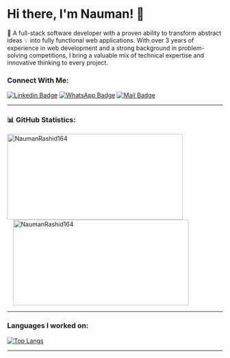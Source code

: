 # Hi there, I'm Nauman! 👋

🚀 A full-stack software developer with a proven ability to transform abstract ideas 💡 into fully functional web applications. With over 3 years of experience in web development and a strong background in problem-solving competitions, I bring a valuable mix of technical expertise and innovative thinking to every project.

### Connect With Me:

[![Linkedin Badge](https://img.shields.io/badge/LinkedIn-0077B5?style=for-the-badge&logo=linkedin&logoColor=white)](https://www.linkedin.com/in/nauman-rashid164/) 
[![WhatsApp Badge](https://img.shields.io/badge/WhatsApp-25D366?style=for-the-badge&logo=whatsapp&logoColor=white)](https://wa.me/+923244030052)
[![Mail Badge](https://img.shields.io/badge/Gmail-D14836?style=for-the-badge&logo=gmail&logoColor=white)](mailto:naumanrashid164@gmail.com)

---

### 📊 GitHub Statistics:

<a href="https://github.com/NaumanRashid164">
  <img height=200 width=410 align="center" src="https://github-readme-stats.vercel.app/api?username=NaumanRashid164" alt="NaumanRashid164" />
</a>
<a href="https://github.com/NaumanRashid164">
  <img height=200 width=410 style="padding: 0 1em;" align="center" src="https://github-readme-streak-stats.herokuapp.com/?user=NaumanRashid164" alt="NaumanRashid164" />
</a>

---

### Languages I worked on:

[![Top Langs](https://github-readme-stats.vercel.app/api/top-langs/?username=NaumanRashid164\&layout=donut)](https://github.com/NaumanRashid164/)

---
